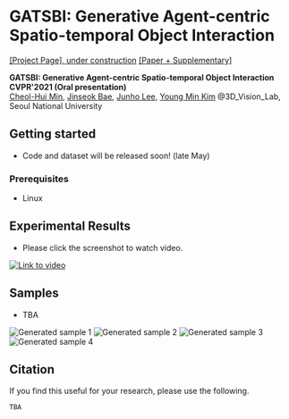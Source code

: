 # GATSBI: Generative Agent-centric Spatio-temporal Object Interaction
[[Project Page], under construction](http://3d.snu.ac.kr/) [[Paper + Supplementary]](https://arxiv.org/abs/2104.04275)

**GATSBI: Generative Agent-centric Spatio-temporal Object Interaction CVPR'2021 (Oral presentation)**  
[Cheol-Hui Min](http://3d.snu.ac.kr/members/), [Jinseok Bae](http://3d.snu.ac.kr/members/), [Junho Lee](http://3d.snu.ac.kr/members/), [Young Min Kim](http://3d.snu.ac.kr/members/) @3D_Vision_Lab, Seoul National University

## Getting started
- Code and dataset will be released soon! (late May)

### Prerequisites
- Linux

## Experimental Results
- Please click the screenshot to watch video.

[![Link to video](https://user-images.githubusercontent.com/20310517/114348444-7f236c80-9ba1-11eb-902c-ca48ed33db9b.png)](https://youtu.be/3urXFiU9kao)


## Samples
- TBA

![Generated sample 1](https://user-images.githubusercontent.com/20310517/114306705-a7668900-9b17-11eb-9616-f6f03d3cc13c.gif)
![Generated sample 2](https://user-images.githubusercontent.com/20310517/114306710-ac2b3d00-9b17-11eb-8df0-f35d7fe63fe1.gif)
![Generated sample 3](https://user-images.githubusercontent.com/20310517/114306725-bea57680-9b17-11eb-8330-e674ad872020.gif)
![Generated sample 4](https://user-images.githubusercontent.com/20310517/114306734-c82ede80-9b17-11eb-812a-45ff4c908c68.gif)


## Citation
If you find this useful for your research, please use the following.

```
TBA
```
